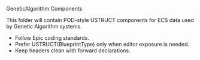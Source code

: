 ﻿GeneticAlgorithm Components

This folder will contain POD-style USTRUCT components for ECS data used by Genetic Algorithm systems.

- Follow Epic coding standards.
- Prefer USTRUCT(BlueprintType) only when editor exposure is needed.
- Keep headers clean with forward declarations.

